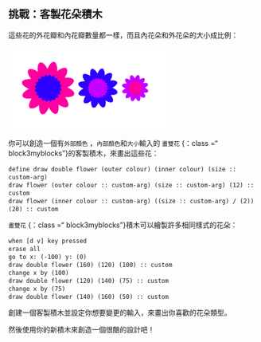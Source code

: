 ## 挑戰：客製花朵積木

這些花的外花瓣和內花瓣數量都一樣，而且內花朵和外花朵的大小成比例：

![截圖](images/flower-double-flowers.png)

你可以創造一個有`外部顏色` ，`內部顏色`和` 大小 `輸入的 `畫雙花` {：class =“ block3myblocks”}的客製積木，來畫出這些花：

```blocks3
define draw double flower (outer colour) (inner colour) (size :: custom-arg)
draw flower (outer colour :: custom-arg) (size :: custom-arg) (12) :: custom
draw flower (inner colour :: custom-arg) ((size :: custom-arg) / (2)) (20) :: custom
```

`畫雙花` {：class =“ block3myblocks”}積木可以繪製許多相同樣式的花朵：

```blocks3
when [d v] key pressed
erase all
go to x: (-100) y: (0)
draw double flower (160) (120) (100) :: custom
change x by (100)
draw double flower (120) (140) (75) :: custom
change x by (75)
draw double flower (140) (160) (50) :: custom
```

創建一個客製積木並設定你想要變更的輸入，來畫出你喜歡的花朵類型。

然後使用你的新積木來創造一個很酷的設計吧！